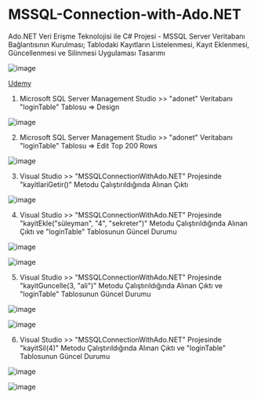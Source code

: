 # MSSQL-Connection-with-Ado.NET
Ado.NET Veri Erişme Teknolojisi ile C# Projesi - MSSQL Server Veritabanı Bağlantısının Kurulması; Tablodaki Kayıtların Listelenmesi, Kayıt Eklenmesi, Güncellenmesi ve Silinmesi Uygulaması Tasarımı

![image](https://github.com/aliylmztr/MiniATM/assets/123991935/3fa5e9fc-1204-4dc2-909d-299d60362699)

<a href="https://www.udemy.com/">Udemy </a>

1. Microsoft SQL Server Management Studio >> "adonet" Veritabanı "loginTable" Tablosu => Design

![image](https://github.com/aliylmztr/MSSQL-Connection-with-Ado.NET/assets/123991935/355ce9fb-98fb-4226-9593-120571cf1227)

2. Microsoft SQL Server Management Studio >> "adonet" Veritabanı "loginTable" Tablosu => Edit Top 200 Rows

![image](https://github.com/aliylmztr/MSSQL-Connection-with-Ado.NET/assets/123991935/b97b5bf6-78f2-4de3-9e0b-8c785d593704)

3. Visual Studio >> "MSSQLConnectionWithAdo.NET" Projesinde "kayitlariGetir()" Metodu Çalıştırıldığında Alınan Çıktı

![image](https://github.com/aliylmztr/MSSQL-Connection-with-Ado.NET/assets/123991935/5930a97e-3d3e-4df5-8fd0-6f115d3e1e21)

4. Visual Studio >> "MSSQLConnectionWithAdo.NET" Projesinde "kayitEkle("süleyman", "4", "sekreter")" Metodu Çalıştırıldığında Alınan Çıktı ve "loginTable" Tablosunun Güncel Durumu

![image](https://github.com/aliylmztr/MSSQL-Connection-with-Ado.NET/assets/123991935/9ed738af-208f-404f-885f-11fe1e8ca94c)

![image](https://github.com/aliylmztr/MSSQL-Connection-with-Ado.NET/assets/123991935/a8dd6338-9e7b-4186-aad7-c601c5fce760)

5. Visual Studio >> "MSSQLConnectionWithAdo.NET" Projesinde "kayitGuncelle(3, "ali")" Metodu Çalıştırıldığında Alınan Çıktı ve "loginTable" Tablosunun Güncel Durumu

![image](https://github.com/aliylmztr/MSSQL-Connection-with-Ado.NET/assets/123991935/697be313-5c14-4df2-9801-0154ce82c3c1)

![image](https://github.com/aliylmztr/MSSQL-Connection-with-Ado.NET/assets/123991935/b8373358-ce9c-4211-ad2e-8406d7f889c7)

6. Visual Studio >> "MSSQLConnectionWithAdo.NET" Projesinde "kayitSil(4)" Metodu Çalıştırıldığında Alınan Çıktı ve "loginTable" Tablosunun Güncel Durumu

![image](https://github.com/aliylmztr/MSSQL-Connection-with-Ado.NET/assets/123991935/bba37b43-4003-4b4b-86f6-f673a387dc1f)

![image](https://github.com/aliylmztr/MSSQL-Connection-with-Ado.NET/assets/123991935/2d663ff4-ef5b-4a4a-9b06-b6e00ee1d4fb)

